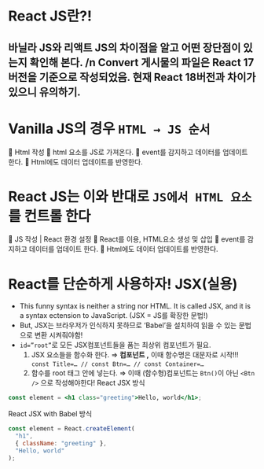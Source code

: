 # React JS란?!

## 바닐라 JS와 리액트 JS의 차이점을 알고 어떤 장단점이 있는지 확인해 본다. /n Convert 게시물의 파일은 React 17버전을 기준으로 작성되었음. 현재 React 18버전과 차이가 있으니 유의하기.

# Vanilla JS의 경우 `HTML → JS 순서`

📍 Html 작성
📍 html 요소를 JS로 가져온다.
📍 event를 감지하고 데이터를 업데이트 한다.
📍 Html에도 데이터 업데이트를 반영한다.

# React JS는 이와 반대로 `JS에서 HTML 요소`를 컨트롤 한다

📍 JS 작성 | React 환경 설정
📍 React를 이용, HTML요소 생성 및 삽입
📍 event를 감지하고 데이터를 업데이트 한다.
📍 Html에도 데이터 업데이트를 반영한다.

# React를 단순하게 사용하자! JSX(실용)

- This funny syntax is neither a string nor HTML.
  It is called JSX, and it is a syntax ectension to JavaScript. (JSX = JS를 확장한 문법!)
- But, JSX는 브라우저가 인식하지 못하므로 ‘Babel’을 설치하여 읽을 수 있는 문법으로 변환 시켜줘야함!
- `id=”root”`로 모든 JSX컴포넌트들을 품는 최상위 컴포넌트가 필요.
  1. JSX 요소들을 함수화 한다. ⇒ **컴포넌트 ,** 이때 함수명은 대문자로 시작!!! `const Title=… // const Btn=… // const Container=…`
  2. 함수를 root 태그 안에 넣는다. ⇒ 이때 (함수형)컴포넌트는 `Btn()`이 아닌 `<Btn />` 으로 작성해야한다!
     React JSX 방식

```jsx
const element = <h1 class="greeting">Hello, world</h1>;
```

React JSX with Babel 방식

```jsx
const element = React.createElement(
  "h1",
  { className: "greeting" },
  "Hello, world"
);
```
